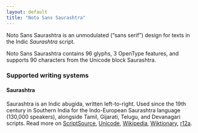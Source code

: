 ```yaml
---
layout: default
title: "Noto Sans Saurashtra"
---
```

Noto Sans Saurashtra is an unmodulated (“sans serif”) design for texts in the Indic _Saurashtra_ script. 

Noto Sans Saurashtra contains 96 glyphs, 3 OpenType features, and supports 90 characters from the Unicode block Saurashtra.


### Supported writing systems


#### Saurashtra

Saurashtra is an Indic abugida, written left-to-right. Used since the 19th century in Southern India for the Indo-European Saurashtra language (130,000 speakers), alongside Tamil, Gijarati, Telugu, and Devanagari scripts. Read more on [ScriptSource](https://scriptsource.org/scr/Saur), [Unicode](https://www.unicode.org/versions/Unicode13.0.0/ch13.pdf#G28198), [Wikipedia](https://en.wikipedia.org/wiki/ISO_15924:Saur), [Wiktionary](https://en.wiktionary.org/wiki/Category:Saurashtra_script), [r12a](https://r12a.github.io/scripts/links?iso=Saur).

